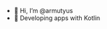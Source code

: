 - 👋 Hi, I’m @armutyus
- 🌱 Developing apps with Kotlin

<!---
armutyus/armutyus is a ✨ special ✨ repository because its `README.md` (this file) appears on your GitHub profile.
You can click the Preview link to take a look at your changes.
--->
